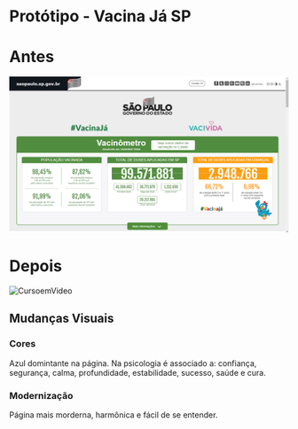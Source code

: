 # Protótipo  - Vacina Já SP
#  Antes 
![CursoemVideo](antes.png )
# Depois
![CursoemVideo](prototipo-vacinajá.png)
##  Mudanças Visuais
### Cores
Azul domintante na página. Na psicologia é associado a: confiança, segurança, calma, profundidade, estabilidade, sucesso, saúde e cura.
### Modernização
Página mais morderna, harmônica e fácil de se entender.
